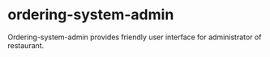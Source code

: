 ordering-system-admin
=====================

Ordering-system-admin provides friendly user interface for administrator of restaurant.

